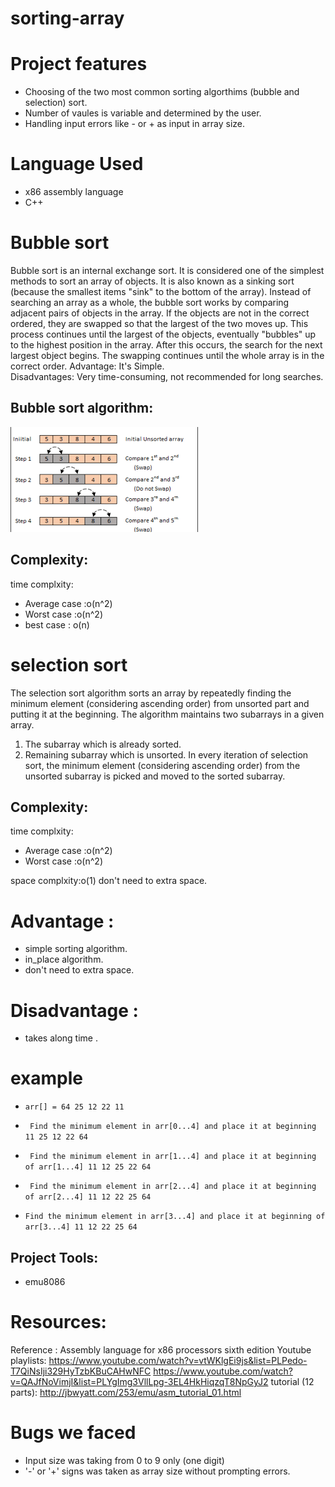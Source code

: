 # sorting-array

# Project features
- Choosing of the two most common sorting algorthims (bubble and selection) sort.
- Number of vaules is variable and determined by the user.
- Handling input errors like - or + as input in array size.

# Language Used 
- x86 assembly language
- C++

# Bubble sort
Bubble sort is an internal exchange sort. It is considered one of the simplest methods to sort an array of objects.  It is also known as a sinking sort (because the smallest items "sink" to the bottom of the array). 
Instead of searching an array as a whole, the bubble sort works by comparing adjacent pairs of objects in the array.  If the objects are not in the correct ordered, they are swapped so that the largest of the two moves up.  This process continues until the largest of the objects, eventually "bubbles" up to the highest position in the array.  After this occurs, the search for the  next largest object begins.  The swapping continues until the whole array is in the correct order.
Advantage:   It's Simple.           
Disadvantages:  Very time-consuming, not recommended for long searches.

## Bubble sort algorithm:
![](https://github.com/Shrouk-Abdullah/sorting-array/blob/9737b3552316a6ef6f8fc28f14c7daafcda8bb04/bubble%20sort.png)

## Complexity:
time complxity:
- Average case :o(n^2)
- Worst case :o(n^2)
- best case : o(n)

# selection sort

The selection sort algorithm sorts an array by repeatedly finding the minimum element (considering ascending order) from unsorted part and putting it at the beginning. The algorithm maintains two subarrays in a given array.
1) The subarray which is already sorted. 
2) Remaining subarray which is unsorted.
In every iteration of selection sort, the minimum element (considering ascending order) from the unsorted subarray is picked and moved to the sorted subarray.

## Complexity:
time complxity:
- Average case :o(n^2)
- Worst case :o(n^2)


space complxity:o(1)
don't need to extra space. 

# Advantage :
- simple sorting algorithm.
- in_place algorithm.
- don't need to extra space. 

# Disadvantage :
- takes along time .

# example

- `arr[] = 64 25 12 22 11`

- ` Find the minimum element in arr[0...4]
and place it at beginning
11 25 12 22 64`

- ` Find the minimum element in arr[1...4]
 and place it at beginning of arr[1...4]
11 12 25 22 64`

- ` Find the minimum element in arr[2...4]
and place it at beginning of arr[2...4]
11 12 22 25 64`

- ` Find the minimum element in arr[3...4]
and place it at beginning of arr[3...4]
11 12 22 25 64 `

## Project Tools:
- emu8086

# Resources:
Reference :
Assembly language for x86 processors sixth edition
Youtube playlists:
https://www.youtube.com/watch?v=vtWKlgEi9js&list=PLPedo-T7QiNsIji329HyTzbKBuCAHwNFC
https://www.youtube.com/watch?v=QAJfNoVimjI&list=PLYgImg3VllLpg-3EL4HkHiqzqT8NpGyJ2
tutorial (12 parts):
http://jbwyatt.com/253/emu/asm_tutorial_01.html

# Bugs we faced 
- Input size was taking from 0 to 9 only (one digit)
- '-' or '+' signs was taken as array size without prompting errors.


